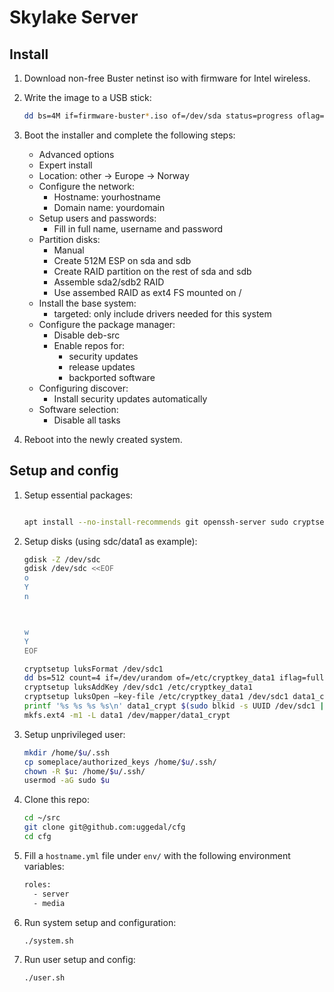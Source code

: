 Skylake Server
==============

Install
-------

1. Download non-free Buster netinst iso with firmware for Intel wireless.
2. Write the image to a USB stick:

    ```sh
    dd bs=4M if=firmware-buster*.iso of=/dev/sda status=progress oflag=sync
    ```
3. Boot the installer and complete the following steps:
    - Advanced options
    - Expert install
    - Location: other -> Europe -> Norway
    - Configure the network:
        - Hostname: yourhostname
        - Domain name: yourdomain
    - Setup users and passwords:
      - Fill in full name, username and password
    - Partition disks:
        - Manual
        - Create 512M ESP on sda and sdb
        - Create RAID partition on the rest of sda and sdb
        - Assemble sda2/sdb2 RAID
        - Use assembed RAID as ext4 FS mounted on /
    - Install the base system:
        - targeted: only include drivers needed for this system
    - Configure the package manager:
        - Disable deb-src
        - Enable repos for:
            - security updates
            - release updates
            - backported software
    - Configuring discover:
        - Install security updates automatically
    - Software selection:
        - Disable all tasks

4. Reboot into the newly created system.

Setup and config
----------------

1. Setup essential packages:

    ```sh

    apt install --no-install-recommends git openssh-server sudo cryptsetup-run
    ```
2. Setup disks (using sdc/data1 as example):

    ```sh
    gdisk -Z /dev/sdc
    gdisk /dev/sdc <<EOF
    o
    Y
    n



    w
    Y
    EOF

    cryptsetup luksFormat /dev/sdc1
    dd bs=512 count=4 if=/dev/urandom of=/etc/cryptkey_data1 iflag=fullblock
    cryptsetup luksAddKey /dev/sdc1 /etc/cryptkey_data1
    cryptsetup luksOpen —key-file /etc/cryptkey_data1 /dev/sdc1 data1_crypt
    printf '%s %s %s %s\n' data1_crypt $(sudo blkid -s UUID /dev/sdc1 | awk '{ print $2 }' | tr -d '"') /etc/cryptkey_data1 luks >> /etc/crypttab
    mkfs.ext4 -m1 -L data1 /dev/mapper/data1_crypt
    ```


3. Setup unprivileged user:

    ```sh
    mkdir /home/$u/.ssh
    cp someplace/authorized_keys /home/$u/.ssh/
    chown -R $u: /home/$u/.ssh/
    usermod -aG sudo $u
    ```

4. Clone this repo:

    ```sh
    cd ~/src
    git clone git@github.com:uggedal/cfg
    cd cfg
    ```

5. Fill a `hostname.yml` file under `env/`
with the following environment variables:

    ```sh
    roles:
      - server
      - media
    ```

6. Run system setup and configuration:

    ```sh
    ./system.sh
    ```

7. Run user setup and config:

    ```sh
    ./user.sh
    ```
